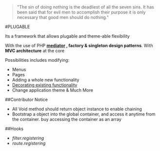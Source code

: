 > "The sin of doing nothing is the deadliest of all the seven sins. It has been said that for evil men to accomplish their purpose it is only necessary that good men should do nothing."
  
#PLUGABLE

Its a framework that allows plugable and theme-able flexibility

With the use of PHP **[mediator](http://pixelstech.net) , factory & singleton design patterns**. With **MVC architecture** at the core

Possibilities includes modifying:

-   Menus
-   Pages
-   Adding a whole new functionality
-   [Decorating existing functionality][mediator]
-   Change application theme & Much More


##Contributor Notice

-   All Void method should return object instance to enable chaining
-   Bootstrap a object into the global container, and access it anytime from the container. buy accessing the container as an array 

##Hooks

* _filter.registering_
* _route.registering_

[mediator]: http://pixelstech.net